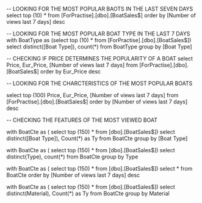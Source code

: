 -- LOOKING FOR THE MOST POPULAR BAOTS IN THE LAST SEVEN DAYS
  select top (10) *
  from [ForPractise].[dbo].[BoatSales$]
  order by [Number of views last 7 days] desc

-- LOOKING FOR THE MOST POPULAR BOAT TYPE IN THE LAST 7 DAYS
  with BoatType as (select top (10) *
  from [ForPractise].[dbo].[BoatSales$])
  select distinct([Boat Type]), count(*) from BoatType
  group by [Boat Type]

-- CHECKING IF PRICE DETERMINES THE POPULARITY OF A BOAT
 select  Price, Eur_Price, [Number of views last 7 days]
  from [ForPractise].[dbo].[BoatSales$]
  order by  Eur_Price desc

  
  -- LOOKING FOR THE CHARCTERISTICS OF THE MOST POPULAR BOATS
  
  select top (100) Price, Eur_Price, [Number of views last 7 days]
  from [ForPractise].[dbo].[BoatSales$]
  order by [Number of views last 7 days]  desc

  
  -- CHECKING THE FEATURES OF THE MOST VIEWED BOAT
  
with BoatCte as (
select top (150) *
  from [dbo].[BoatSales$])
  select distinct([Boat Type]), Count(*) as Ty from BoatCte
  group by [Boat Type]
  
 
  with BoatCte as (
select top (150) *
  from [dbo].[BoatSales$])
  select distinct(Type), count(*) from BoatCte
  group by Type

  with BoatCte as (
select top (150) *
  from [dbo].[BoatSales$])
  select * from BoatCte 
  order by [Number of views last 7 days] desc

  with BoatCte as (
select top (150) *
  from [dbo].[BoatSales$])
  select distinct(Material), Count(*) as Ty from BoatCte
  group by Material


